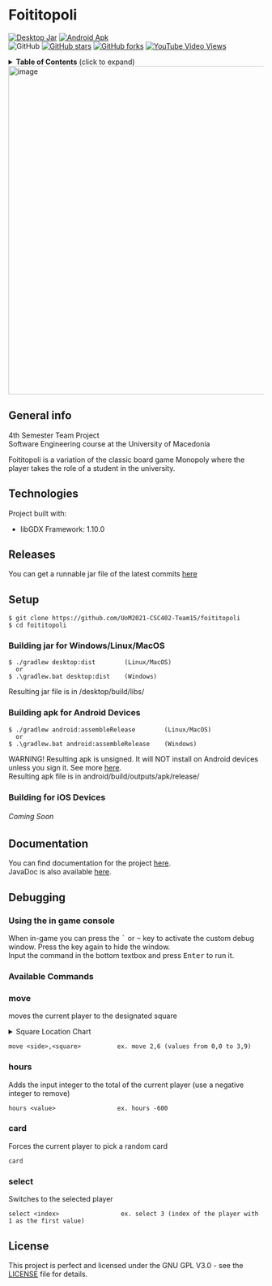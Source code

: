 # Foititopoli
[![Desktop Jar](https://github.com/UoM2021-CSC402-Team15/foititopoli/actions/workflows/desktop.yml/badge.svg)](https://github.com/UoM2021-CSC402-Team15/foititopoli/actions/workflows/desktop.yml)  [![Android Apk](https://github.com/UoM2021-CSC402-Team15/foititopoli/actions/workflows/android.yml/badge.svg)](https://github.com/UoM2021-CSC402-Team15/foititopoli/actions/workflows/android.yml)  
![GitHub](https://img.shields.io/github/license/UoM2021-CSC402-Team15/foititopoli)  [![GitHub stars](https://img.shields.io/github/stars/UoM2021-CSC402-Team15/foititopoli)](https://github.com/UoM2021-CSC402-Team15/foititopoli/stargazers) [![GitHub forks](https://img.shields.io/github/forks/UoM2021-CSC402-Team15/foititopoli)](https://github.com/UoM2021-CSC402-Team15/foititopoli/network) [![YouTube Video Views](https://img.shields.io/youtube/views/YWZ7AvJJJXA?style=social)](https://youtu.be/YWZ7AvJJJXA?list=LL)

<details>
 <summary><strong>Table of Contents</strong> (click to expand)
</summary>

* [General info](#general-info)
* [Technologies](#technologies)
* [Releases](#releases)
* [Setup](#setup)
* [Documentation](#documentation)
* [Debugging](#debugging)
* [License](#license)

  
  </details>

<img width="647" alt="image" src="https://user-images.githubusercontent.com/31484500/123337047-59c2bf80-d54f-11eb-872e-0f31779674cc.png">

## General info
4th Semester Team Project  
Software Engineering course at the University of Macedonia

Foititopoli is a variation of the classic board game Monopoly where the player takes the role of a student in the university.


## Technologies
Project built with:
* libGDX Framework: 1.10.0

## Releases
You can get a runnable jar file of the latest commits [here](https://github.com/UoM2021-CSC402-Team15/foititopoli/actions)

## Setup
```shell
$ git clone https://github.com/UoM2021-CSC402-Team15/foititopoli
$ cd foititopoli
```

### Building jar for Windows/Linux/MacOS
```shell
$ ./gradlew desktop:dist        (Linux/MacOS)
  or
$ .\gradlew.bat desktop:dist    (Windows)
```
Resulting jar file is in /desktop/build/libs/

### Building apk for Android Devices
```shell
$ ./gradlew android:assembleRelease        (Linux/MacOS)
  or
$ .\gradlew.bat android:assembleRelease    (Windows)
```
WARNING! Resulting apk is unsigned. It will NOT install on Android devices unless you sign it. See more [here](https://developer.android.com/studio/publish/app-signing).  
Resulting apk file is in android/build/outputs/apk/release/
### Building for iOS Devices
###### Coming Soon

## Documentation
You can find documentation for the project [here](https://github.com/UoM2021-CSC402-Team15/foititopoli/tree/master/.Documentation).  
JavaDoc is also available [here](https://uom2021-csc402-team15.github.io/foititopoli/javadoc/).

## Debugging

### Using the in game console
When in-game you can press the <kbd>`</kbd> or <kbd>~</kbd> key to activate the custom debug window. Press the key again to hide the window.  
Input the command in the bottom textbox and press <kbd>Enter</kbd> to run it.

### Available Commands

### move

moves the current player to the designated square
<details>
  <summary>Square Location Chart</summary>

![Screenshot 2021-06-26 at 20-40-04 Φοιτητόπολη Data](https://user-images.githubusercontent.com/31484500/123521345-c6a89780-d6be-11eb-9ae3-518adaefffde.png)
</details>

```properties
move <side>,<square>          ex. move 2,6 (values from 0,0 to 3,9)
```
### hours
Adds the input integer to the total of the current player (use a negative integer to remove)
```properties
hours <value>                 ex. hours -600
```

### card
Forces the current player to pick a random card
```properties
card
```
### select
Switches to the selected player
```properties
select <index>                 ex. select 3 (index of the player with 1 as the first value)
```


## License
This project is perfect and licensed under the GNU GPL V3.0 - see the [LICENSE](LICENSE) file for details.
